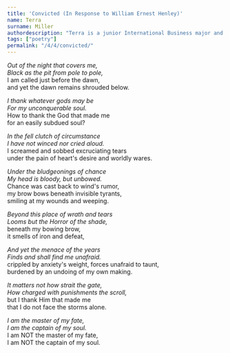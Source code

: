 ```yaml
---
title: 'Convicted (In Response to William Ernest Henley)'
name: Terra
surname: Miller
authordescription: "Terra is a junior International Business major and Creative Writing minor at Palm Beach Atlantic University."
tags: ["poetry"]
permalink: "/4/4/convicted/"
---
```

*Out of the night that covers me,*\
*Black as the pit from pole to pole,*\
I am called just before the dawn,\
and yet the dawn remains shrouded below.

*I thank whatever gods may be*\
*For my unconquerable soul.*\
How to thank the God that made me\
for an easily subdued soul?

*In the fell clutch of circumstance*\
*I have not winced nor cried aloud.*\
I screamed and sobbed excruciating tears\
under the pain of heart's desire and worldly wares.

*Under the bludgeonings of chance*\
*My head is bloody, but unbowed.*\
Chance was cast back to wind's rumor,\
my brow bows beneath invisible tyrants,\
smiling at my wounds and weeping.

*Beyond this place of wrath and tears*\
*Looms but the Horror of the shade,*\
beneath my bowing brow,\
it smells of iron and defeat,

*And yet the menace of the years*\
*Finds and shall find me unafraid.*\
crippled by anxiety's weight, forces unafraid to taunt,\
burdened by an undoing of my own making.

*It matters not how strait the gate,*\
*How charged with punishments the scroll,*\
but I thank Him that made me\
that I do not face the storms alone.

*I am the master of my fate,*\
*I am the captain of my soul.*\
I am NOT the master of my fate,\
I am NOT the captain of my soul.